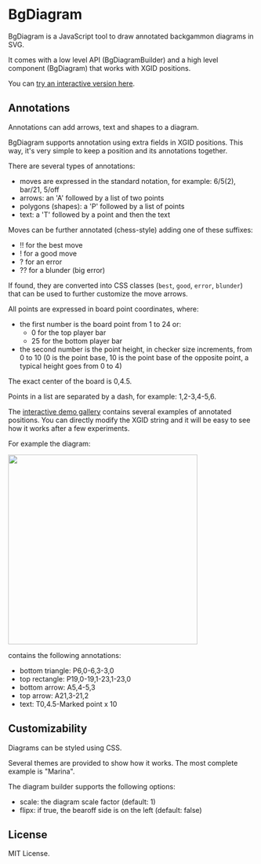 # BgDiagram

BgDiagram is a JavaScript tool to draw annotated backgammon diagrams in SVG.

It comes with a low level API (BgDiagramBuilder) and a high level component (BgDiagram) that works with XGID positions.

You can [try an interactive version here](https://ascottix.github.io/bgdiagram/bgdiagram_demo.html).

## Annotations

Annotations can add arrows, text and shapes to a diagram.

BgDiagram supports annotation using extra fields in XGID positions. This way, it's very simple to keep a position and its annotations together.

There are several types of annotations:
- moves are expressed in the standard notation, for example: 6/5(2), bar/21, 5/off
- arrows: an 'A' followed by a list of two points
- polygons (shapes): a 'P' followed by a list of points
- text: a 'T' followed by a point and then the text

Moves can be further annotated (chess-style) adding one of these suffixes:
- !! for the best move
- ! for a good move
- ? for an error
- ?? for a blunder (big error)

If found, they are converted into CSS classes (`best`, `good`, `error`, `blunder`) that can be used to further customize the move arrows.

All points are expressed in board point coordinates, where:
- the first number is the board point from 1 to 24 or:
    - 0 for the top player bar
    - 25 for the bottom player bar
- the second number is the point height, in checker size increments, from 0 to 10 (0 is the point base, 10 is the point base of the opposite point, a typical height goes from 0 to 4)

The exact center of the board is 0,4.5.

Points in a list are separated by a dash, for example: 1,2-3,4-5,6.

The [interactive demo gallery](https://ascottix.github.io/bgdiagram/bgdiagram_demo.html) contains several examples of annotated positions. You can directly modify the XGID string and it will be easy to see how it works after a few experiments.

For example the diagram:

<img src="https://ascottix.github.io/bgdiagram/bgdiagram_ex1.png" width="386">

contains the following annotations:
- bottom triangle: P6,0-6,3-3,0
- top rectangle: P19,0-19,1-23,1-23,0
- bottom arrow: A5,4-5,3
- top arrow: A21,3-21,2
- text: T0,4.5-Marked point x 10

## Customizability

Diagrams can be styled using CSS.

Several themes are provided to show how it works. The most complete example is "Marina".

The diagram builder supports the following options:
- scale: the diagram scale factor (default: 1)
- flipx: if true, the bearoff side is on the left (default: false)

## License

MIT License.
